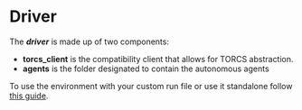 # Driver

The **_driver_** is made up of two components:
* **torcs_client** is the compatibility client that allows for TORCS abstraction.
* **agents** is the folder designated to contain the autonomous agents

To use the environment with your custom run file or use it standalone follow [this guide](https://github.com/gerkone/pyTORCS-docker/tree/master/driver/torcs_client).
